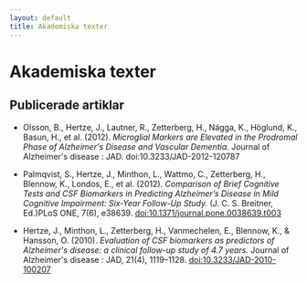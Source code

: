 ```yaml
---
layout: default
title: Akademiska texter
---
```


# Akademiska texter

## Publicerade artiklar

* Olsson, B., Hertze, J., Lautner, R., Zetterberg, H., Nägga, K., Höglund, K., Basun, H., et al. (2012). *Microglial Markers are Elevated in the Prodromal Phase of Alzheimer's Disease and Vascular Dementia.* Journal of Alzheimer's disease : JAD. doi:10.3233/JAD-2012-120787

* Palmqvist, S., Hertze, J., Minthon, L., Wattmo, C., Zetterberg, H., Blennow, K., Londos, E., et al. (2012). *Comparison of Brief Cognitive Tests and CSF Biomarkers in Predicting Alzheimer’s Disease in Mild Cognitive Impairment: Six-Year Follow-Up Study.* (J. C. S. Breitner, Ed.)PLoS ONE, 7(6), e38639. [doi:10.1371/journal.pone.0038639.t003](http://www.plosone.org/article/info%3Adoi%2F10.1371%2Fjournal.pone.0038639#pone-0038639-t003)

* Hertze, J., Minthon, L., Zetterberg, H., Vanmechelen, E., Blennow, K., & Hansson, O. (2010). *Evaluation of CSF biomarkers as predictors of Alzheimer's disease: a clinical follow-up study of 4.7 years.* Journal of Alzheimer's disease : JAD, 21(4), 1119–1128. [doi:10.3233/JAD-2010-100207](http://iospress.metapress.com/content/1vp33gj83708777r/)